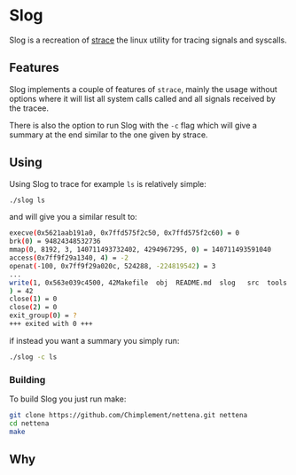 # Slog
Slog is a recreation of [strace](https://strace.io/) the linux utility for tracing signals and syscalls.

## Features
Slog implements a couple of features of `strace`, mainly the usage without options where it will list all system calls called and all signals received by the tracee.

There is also the option to run Slog with the `-c` flag which will give a summary at the end similar to the one given by strace.

## Using
Using Slog to trace for example `ls` is relatively simple:
```bash
./slog ls
```
and will give you a similar result to:
```bash
execve(0x5621aab191a0, 0x7ffd575f2c50, 0x7ffd575f2c60) = 0
brk(0) = 94824348532736
mmap(0, 8192, 3, 140711493732402, 4294967295, 0) = 140711493591040
access(0x7ff9f29a1340, 4) = -2
openat(-100, 0x7ff9f29a020c, 524288, -224819542) = 3
...
write(1, 0x563e039c4500, 42Makefile  obj  README.md  slog	src  tools
) = 42
close(1) = 0
close(2) = 0
exit_group(0) = ?
+++ exited with 0 +++
```
if instead you want a summary you simply run:
```bash
./slog -c ls
```

### Building
To build Slog you just run make:
```bash
git clone https://github.com/Chimplement/nettena.git nettena
cd nettena
make
```

## Why
